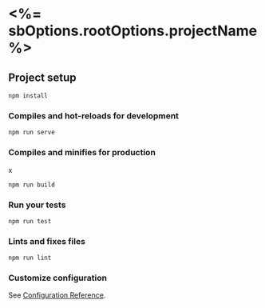 # <%= sbOptions.rootOptions.projectName %>

## Project setup

```Shell
npm install
```

### Compiles and hot-reloads for development

```Shell
npm run serve
```

### Compiles and minifies for production

x

```Shell
npm run build
```

### Run your tests

```Shell
npm run test
```

### Lints and fixes files

```Shell
npm run lint
```

### Customize configuration

See [Configuration Reference](https://cli.vuejs.org/config/).
